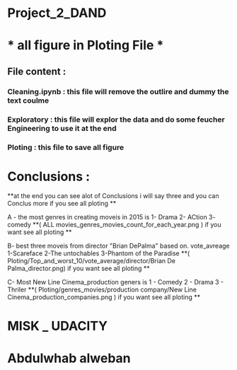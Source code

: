 # Project_2_DAND 






 #                          * all figure in Ploting File *                          #

## File content : 
### Cleaning.ipynb : this file will remove the outlire and dummy the text coulme 
### Exploratory : this file will explor the data and do some feucher Engineering to use it at the end 
### Ploting : this file to save all figure  





# Conclusions : 
**at the end you can see alot of Conclusions i will say three and you can Conclus more if you see all ploting **



A - the most genres in creating moveis in 2015 is 
1- Drama 
2- ACtion
3- comedy
**( ALL movies_genres_movies_count_for_each_year.png ) if you want see all ploting **

B- best three moveis from director "Brian DePalma" based on. vote_avreage
1-Scareface 
2-The untochables
3-Phantom of the Paradise
**( Ploting/Top_and_worst_10/vote_average/director/Brian De Palma_director.png) if you want see all ploting **

C- Most New Line Cinema_production geners is
1 - Comedy
2 - Drama 
3 - Thriler
**( Ploting/genres_movies/production company/New Line Cinema_production_companies.png ) if you want see all ploting **





# MISK _ UDACITY 
# Abdulwhab alweban

